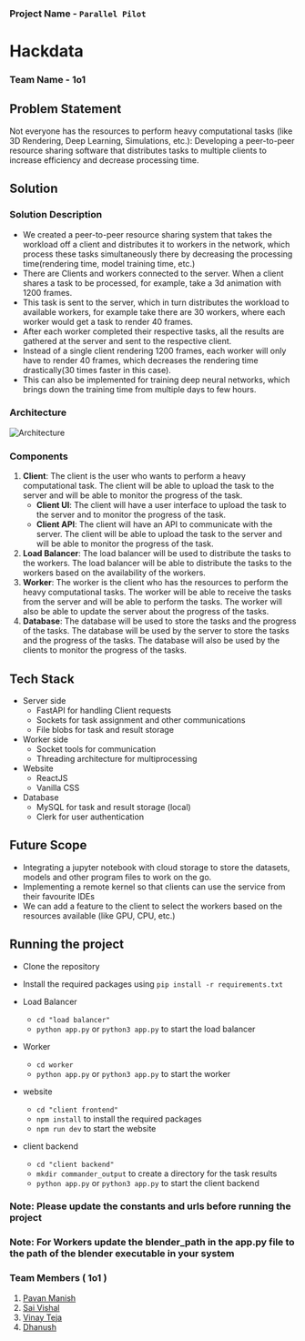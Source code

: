 ### Project Name - `Parallel Pilot`

# Hackdata

### Team Name - 1o1


## Problem Statement

Not everyone has the resources to perform heavy computational tasks (like 3D Rendering, Deep
Learning, Simulations, etc.): Developing a peer-to-peer resource sharing software that distributes
tasks to multiple clients to increase efficiency and decrease processing time.

## Solution


### Solution Description

- We created a peer-to-peer resource sharing system that takes the workload off a client
and distributes it to workers in the network, which process these tasks simultaneously
there by decreasing the processing time(rendering time, model training time, etc.)
- There are Clients and workers connected to the server. When a client shares a task to be
processed, for example, take a 3d animation with 1200 frames.
- This task is sent to the server, which in turn distributes the workload to available
workers, for example take there are 30 workers, where each worker would get a task to
render 40 frames.
- After each worker completed their respective tasks, all the results are gathered at the
server and sent to the respective client.
- Instead of a single client rendering 1200 frames, each worker will only have to render 40
frames, which decreases the rendering time drastically(30 times faster in this case).
- This can also be implemented for training deep neural networks, which brings down the
training time from multiple days to few hours.

### Architecture

![Architecture](https://i.imgur.com/I50BdUt.png)

### Components

1. **Client**: The client is the user who wants to perform a heavy computational task. The client
   will be able to upload the task to the server and will be able to monitor the progress of the
   task.
   - **Client UI**: The client will have a user interface to upload the task to the server and to
     monitor the progress of the task.
   - **Client API**: The client will have an API to communicate with the server. The client will be
     able to upload the task to the server and will be able to monitor the progress of the task.
2. **Load Balancer**: The load balancer will be used to distribute the tasks to the workers. The
   load balancer will be able to distribute the tasks to the workers based on the availability of the
   workers.
3. **Worker**: The worker is the client who has the resources to perform the heavy computational
   tasks. The worker will be able to receive the tasks from the server and will be able to perform
   the tasks. The worker will also be able to update the server about the progress of the tasks.
4. **Database**: The database will be used to store the tasks and the progress of the tasks. The
   database will be used by the server to store the tasks and the progress of the tasks. The
   database will also be used by the clients to monitor the progress of the tasks.

## Tech Stack

- Server side
  - FastAPI for handling Client requests
  - Sockets for task assignment and other communications
  - File blobs for task and result storage
- Worker side
  - Socket tools for communication
  - Threading architecture for multiprocessing
- Website
  - ReactJS
  - Vanilla CSS
- Database
  - MySQL for task and result storage (local)
  - Clerk for user authentication


## Future Scope

- Integrating a jupyter notebook with cloud storage to store the datasets,
models and other program files to work on the go.
- Implementing a remote kernel so that clients can use the service from
their favourite IDEs
- We can add a feature to the client to select the workers based on the resources available
  (like GPU, CPU, etc.)


## Running the project

- Clone the repository
- Install the required packages using `pip install -r requirements.txt`

- Load Balancer
  - `cd "load balancer"`
  - `python app.py` or `python3 app.py` to start the load balancer

- Worker
  - `cd worker`
  - `python app.py` or `python3 app.py` to start the worker

- website
  - `cd "client frontend"`
  - `npm install` to install the required packages
  - `npm run dev` to start the website

- client backend
  - `cd "client backend"`
  - `mkdir commander_output` to create a directory for the task results
  - `python app.py` or `python3 app.py` to start the client backend


### Note: Please update the constants and urls before running the project

### Note: For Workers update the blender_path in the app.py file to the path of the blender executable in your system

### Team Members ( 1o1 )

1. [Pavan Manish](github.com/pavanmanishd)
2. [Sai Vishal](github.com/Vishal0129)
3. [Vinay Teja](github.com/vinaymamidala)
4. [Dhanush](github.com/dhanushkunchakuri)